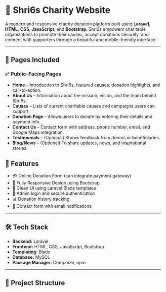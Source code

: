 # 🌟 Shri6s Charity Website

A modern and responsive charity donation platform built using **Laravel**, **HTML**, **CSS**, **JavaScript**, and **Bootstrap**. Shri6s empowers charitable organizations to promote their causes, accept donations securely, and connect with supporters through a beautiful and mobile-friendly interface.

---

## 📄 Pages Included

### ✅ Public-Facing Pages

- **Home** – Introduction to Shri6s, featured causes, donation highlights, and call-to-action.
- **About Us** – Information about the mission, vision, and the team behind Shri6s.
- **Causes** – Lists of current charitable causes and campaigns users can support.
- **Donation Page** – Allows users to donate by entering their details and payment info.
- **Contact Us** – Contact form with address, phone number, email, and Google Maps integration.
- **Testimonials** – (Optional) Shows feedback from donors or beneficiaries.
- **Blog/News** – (Optional) To share updates, news, and inspirational stories.

## 🚀 Features

- 💳 Online Donation Form (can integrate payment gateway)
- 📱 Fully Responsive Design using Bootstrap
- 🎨 Clean UI using Laravel Blade templates
- 🔐 Admin login and secure authentication
- 📊 Donation history tracking
- 💌 Contact form with email notifications

---

## 🛠️ Tech Stack

- **Backend:** Laravel
- **Frontend:** HTML, CSS, JavaScript, Bootstrap
- **Templating:** Blade
- **Database:** MySQL
- **Package Manager:** Composer, npm

---

## 📂 Project Structure

